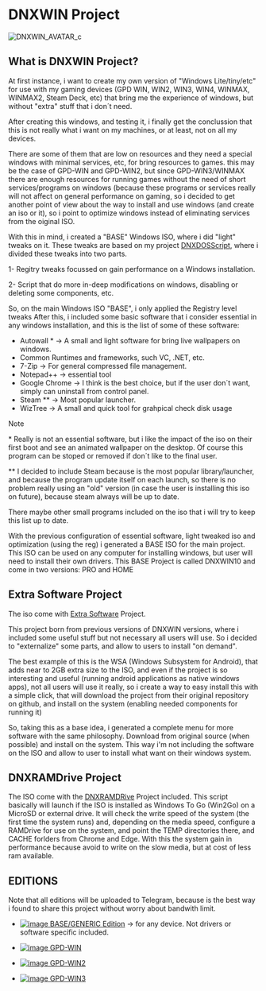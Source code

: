 # DNXWIN Project

![DNXWIN_AVATAR_c](https://github.com/Deen0X/DNXWIN/assets/3720302/3a44af6d-6a55-4b2e-85b6-9e823f769ca2)

## What is DNXWIN Project?
At first instance, i want to create my own version of "Windows Lite/tiny/etc" for use with my gaming devices (GPD WIN, WIN2, WIN3, WIN4, WINMAX, WINMAX2, Steam Deck, etc) that bring me the experience of windows, but without "extra" stuff that i don´t need.

After creating this windows, and testing it, i finally get the conclussion that this is not really what i want on my machines, or at least, not on all my devices.

There are some of them that are low on resources and they need a special windows with minimal services, etc, for bring resources to games. this may be the case of GPD-WIN and GPD-WIN2, but since GPD-WIN3/WINMAX there are enough resources for running games without the need of short services/programs on windows (because these programs or services really will not affect on general performance on gaming, so i decided to get another point of view about the way to install and use windows (and create an iso or it), so i point to optimize windows instead of eliminating services from the oiginal ISO.

With this in mind, i created a "BASE" Windows ISO, where i did "light" tweaks on it. These tweaks are based on my project [DNXDOSScript](https://github.com/Deen0X/DNXDOScript), where i divided these tweaks into two parts.

1- Regitry tweaks focussed on gain performance on a Windows installation.

2- Script that do more in-deep modifications on windows, disabling or deleting some components, etc.

So, on the main Windows ISO "BASE", i only applied the Registry level tweaks
After this, i included some basic software that i consider essential in any windows installation, and this is the list of some of these software:
- Autowall \* -> A small and light software for bring live wallpapers on windows.
- Common Runtimes and frameworks, such VC, .NET, etc.
- 7-Zip -> For general compressed file management.
- Notepad++ -> essential tool
- Google Chrome -> I think is the best choice, but if the user don´t want, simply can uninstall from control panel.
- Steam \*\* -> Most popular launcher.
- WizTree -> A small and quick tool for grahpical check disk usage

>[!NOTE]
>\* Really is not an essential software, but i like the impact of the iso on their first boot and see an animated wallpaper on the desktop. Of course this program can be stoped or removed if don´t like to the final user.
>
>\*\* I decided to include Steam because is the most popular library/launcher, and because the program update itself on each launch, so there is no problem really using an "old" version (in case the user is installing this iso on future), because steam always will be up to date.

There maybe other small programs included on the iso that i will try to keep this list up to date.

With the previous configuration of essential software, light tweaked iso and optimization (using the reg) i generated a BASE ISO for the main project. This ISO can be used on any computer for installing windows, but user will need to install their own drivers.
This BASE Project is called DNXWIN10 and come in two versions: PRO and HOME

## Extra Software Project

The iso come with [Extra Software](https://github.com/Deen0X/DNXExtraSoftware) Project.

This project born from previous versions of DNXWIN versions, where i included some useful stuff but not necessary all users will use. So i decided to "externalize" some parts, and allow to users to install "on demand".

The best example of this is the WSA (Windows Subsystem for Android), that adds near to 2GB extra size to the ISO, and even if the project is so interesting and useful (running android applications as native windows apps), not all users will use it really, so i create a way to easy install this with a simple click, that will download the project from their original repository on github, and install on the system (enabling needed components for running it)

So, taking this as a base idea, i generated a complete menu for more software with the same philosophy. Download from original source (when possible) and install on the system. This way i'm not including the software on the ISO and allow to user to install what want on their windows system.

## DNXRAMDrive Project

The ISO come with the [DNXRAMDRive](https://github.com/Deen0X/DNXRamDrive) Project included. This script basically will launch if the ISO is installed as Windows To Go (Win2Go) on a MicroSD or external drive. It will check the write speed of the system (the first time the system runs) and, depending on the media speed, configure a RAMDrive for use on the system, and point the TEMP directories there, and CACHE forlders from Chrome and Edge. With this the system gain in performance because avoid to write on the slow media, but at cost of less ram available.


## EDITIONS
Note that all editions will be uploaded to Telegram, because is the best way i found to share this project without worry about bandwith limit.

* [![image](https://github.com/Deen0X/DNXWIN/assets/3720302/483cac8c-1831-4744-87fe-d44ea81dc7b8) BASE/GENERIC Edition](https://github.com/Deen0X/DNXWIN/tree/main/BASE_GEN_EDITION) -> for any device. Not drivers or software specific included.

* [![image](https://github.com/Deen0X/DNXWIN/assets/3720302/38e0d5c1-91ec-4fb8-b291-75380dc523eb) GPD-WIN](https://github.com/Deen0X/DNXWIN/tree/main/GPDWIN)

* [![image](https://github.com/Deen0X/DNXWIN/assets/3720302/c295a2ee-4f85-4923-9e28-0f4252460baa) GPD-WIN2](https://github.com/Deen0X/DNXWIN/tree/main/GPDWIN2)

* [![image](https://github.com/Deen0X/DNXWIN/assets/3720302/336ad51a-0595-4d9a-be44-0aa305af0d53) GPD-WIN3](https://github.com/Deen0X/DNXWIN/tree/main/GPDWIN3)
